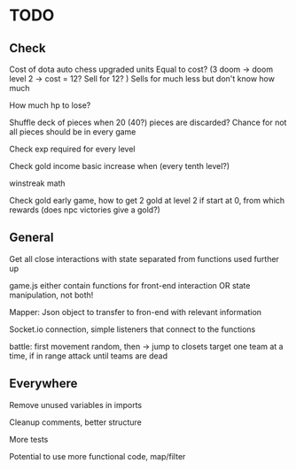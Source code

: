 # TODO

## Check

Cost of dota auto chess upgraded units
    Equal to cost? 
    (3 doom -> doom level 2 -> cost = 12? Sell for 12? )
    Sells for much less but don't know how much

How much hp to lose?

Shuffle deck of pieces when 20 (40?) pieces are discarded? Chance for not all pieces should be in every game

Check exp required for every level

Check gold income basic increase when (every tenth level?)

winstreak math

Check gold early game, how to get 2 gold at level 2 if start at 0, from which rewards
(does npc victories give a gold?)

## General

Get all close interactions with state separated from functions used further up

game.js either contain functions for front-end interaction OR state manipulation, not both!

Mapper: Json object to transfer to fron-end with relevant information

Socket.io connection, simple listeners that connect to the functions

battle: first movement random, then -> jump to closets target one team at a time, if in range attack until teams are dead

## Everywhere

Remove unused variables in imports

Cleanup comments, better structure

More tests

Potential to use more functional code, map/filter
